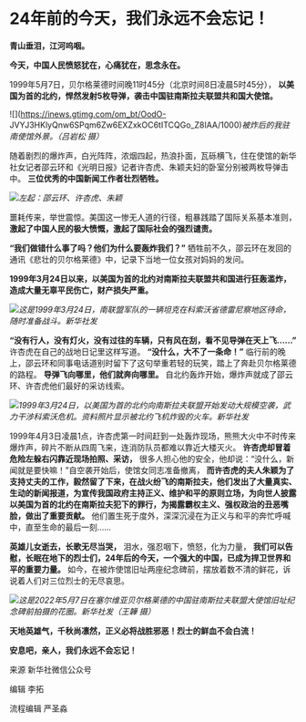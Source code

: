 # 24年前的今天，我们永远不会忘记！

**青山垂泪，江河呜咽。**

**今天，中国人民愤怒犹在，心痛犹在，思念永在。**

1999年5月7日，贝尔格莱德时间晚11时45分（北京时间8日凌晨5时45分），
**以美国为首的北约，悍然发射5枚导弹，袭击中国驻南斯拉夫联盟共和国大使馆。**

![](https://inews.gtimg.com/om_bt/OodO-
JVYJ3HKlyQnw6SPqm6Zw6EXZxkOC6tITCQGo_Z8IAA/1000)_被炸后的我驻南使馆外景。（吕岩松 摄）_

随着剧烈的爆炸声，白光阵阵，浓烟四起，热浪扑面，瓦砾横飞，住在使馆的新华社女记者邵云环和《光明日报》记者许杏虎、朱颖夫妇的卧室分别被两枚导弹击中。
**三位优秀的中国新闻工作者壮烈牺牲。**

![](https://inews.gtimg.com/om_bt/OMTuCHS4xPghBXMA9RNteGQ3oBJp0x50INMDmowBfFXu4AA/1000)_左起：邵云环、许杏虎、朱颖_

噩耗传来，举世震惊。美国这一惨无人道的行径，粗暴践踏了国际关系基本准则， **激起了中国人民的极大愤慨，激起了国际社会的强烈谴责。**

**“我们做错什么事了吗？他们为什么要轰炸我们？”** 牺牲前不久，邵云环在发回的通讯《悲壮的贝尔格莱德》中，记录下当地一位女孩对妈妈的发问。

**1999年3月24日以来，以美国为首的北约对南斯拉夫联盟共和国进行狂轰滥炸，造成大量无辜平民伤亡，财产损失严重。**

![](https://inews.gtimg.com/om_bt/O9pCjkHHRt8-PbBCQ9lc7jFVMoX0JTcbTKFzOaC8sPG10AA/1000)_这是1999年3月24日，南联盟军队的一辆坦克在科索沃省德雷尼察地区待命，随时准备战斗。新华社发_

**“没有行人，没有灯火，没有过往的车辆，只有风在刮，看不见导弹在天上飞……”** 许杏虎在自己的战地日记里这样写道。 **“没什么，大不了一条命！”**
临行前的晚上，邵云环和同事电话道别时留下了这句举重若轻的玩笑，踏上了奔赴贝尔格莱德的路程。 **导弹飞向哪里，他们就奔向哪里。**
自北约轰炸开始，爆炸声就成了邵云环、许杏虎他们最好的采访线索。

![](https://inews.gtimg.com/om_bt/O2myvn6Akj36usVwl5BIi0az3FXeFge9YHKTR5r_9vGysAA/1000)_1999年3月24日，以美国为首的北约向南斯拉夫联盟开始发动大规模空袭，武力干涉科索沃危机。资料照片显示被北约飞机炸毁的火车。新华社发_

1999年4月3日凌晨1点，许杏虎第一时间赶到一处轰炸现场，熊熊大火中不时传来爆炸声，碎片不断从四周飞来，连消防队员都难以靠近大楼灭火。
**许杏虎却冒着危险左躲右闪靠近现场拍照、采访，** 很多人担心他的安全，他却说：“没什么，新闻就是要快嘛！”自空袭开始后，使馆女同志准备撤离，
**而许杏虎的夫人朱颖为了支持丈夫的工作，毅然留了下来，在战火纷飞的南斯拉夫，他们发出了大量真实、生动的新闻报道，为宣传我国政府主持正义、维护和平的原则立场，为向世人披露以美国为首的北约在南斯拉夫犯下的罪行，为揭露霸权主义、强权政治的丑恶嘴脸，做出了重要贡献。**
他们置生死于度外，深深沉浸在为正义与和平的奔忙呼喊中，直至生命的最后一刻……

**英雄儿女逝去，长歌无尽当哭，** 泪水，强忍咽下，愤怒，化为力量，
**我们可以告慰，长眠在地下的烈士们，24年后的今天，一个强大的中国，已成为捍卫世界和平的重要力量。**
如今，在被炸使馆旧址两座纪念碑前，摆放着数不清的鲜花，诉说着人们对三位烈士的无尽哀思。

![](https://inews.gtimg.com/om_bt/OoKgl2tCzC6IG-2JbxPYi-D8N1PuiqlF8NX8ktssGZu0kAA/1000)_这是2022年5月7日在塞尔维亚贝尔格莱德的中国驻南斯拉夫联盟大使馆旧址纪念碑前拍摄的花圈。新华社发（王韡
摄）_

**天地英雄气，千秋尚凛然，正义必将战胜邪恶！烈士的鲜血不会白流！**

**安息吧，亲人，我们永远不会忘记！**

来源 新华社微信公众号

编辑 李拓

流程编辑 严圣淼

